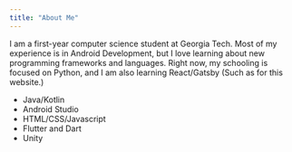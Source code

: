```yaml
---
title: "About Me"
---
```


I am a first-year computer science student at Georgia Tech. Most of my experience is in Android Development, but I love learning about new programming frameworks and languages. Right now, my schooling is focused on Python, and I am also learning React/Gatsby (Such as for this website.)

- Java/Kotlin
- Android Studio
- HTML/CSS/Javascript
- Flutter and Dart
  <div id="projects"></div>
- Unity
